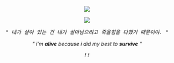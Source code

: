 　<p align="center">![](https://komarev.com/ghpvc/?username=CHOSANG-WOO&label=△&color=304B52)</p>

<p align="center"> 
<img src="IMG_5819.gif">

<p align="center"> 
<tt><i>" 내가 살아 있는 건 내가 살아남으려고 죽을힘을 다했기 때문이야. "</i></tt>
<p align="center"> 
<i>" i'm <b>alive</b> because i did my best to <b>survive</b> "</i>
<p align="center"> 
<tt><i>!!</i></tt>
